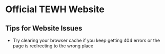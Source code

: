 # Official TEWH Website


## Tips for Website Issues

* Try clearing your browser cache if you keep getting 404 errors or the page is redirecting to the wrong place
